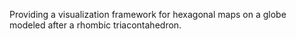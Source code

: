 Providing a visualization framework for hexagonal maps on a globe modeled after a rhombic triacontahedron.
